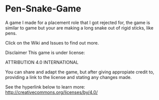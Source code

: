 # Pen-Snake-Game
A game I made for a placement role that I got rejected for, the game is similar to game but your are making a long snake out of rigid sticks, like pens.

Click on the Wiki and Issues to find out more.

Disclaimer
This game is under license:

ATTRIBUTION 4.0 INTERNATIONAL

You can share and adapt the game, but after giving appropiate credit to, providing a link to the license and stating any changes made.

See the hyperlink below to learn more:
http://creativecommons.org/licenses/by/4.0/
